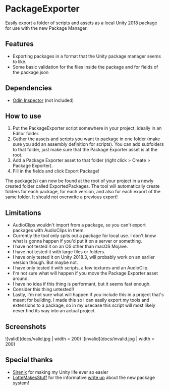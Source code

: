 # PackageExporter
Easily export a folder of scripts and assets as a local Unity 2018 package for use with the new Package Manager.

## Features
* Exporting packages in a format that the Unity package manager seems to like.
* Some basic validation for the files inside the package and for fields of the package.json

## Dependencies
* [Odin Inspector](https://assetstore.unity.com/packages/tools/utilities/odin-inspector-and-serializer-89041) (not included)

## How to use
1. Put the PackageExporter script somewhere in your project, ideally in an Editor folder.
2. Gather the assets and scripts you want to package in one folder (make sure you add an assembly definition for scripts). You can add subfolders to that folder, just make sure that the Package Exporter asset is at the root.
3. Add a Package Exporter asset to that folder (right click > Create > Package Exporter).
4. Fill in the fields and click Export Package!

The package(s) can now be found at the root of your project in a newly created folder called ExportedPackages. The tool will automatically create folders for each package, for each version, and also for each export of the same folder. It should not overwrite a previous export!

## Limitations
* AudioClips wouldn't import from a package, so you can't export packages with AudioClips in them.
* Currently the tool only spits out a package for local use. I don't know what is gonna happen if you'd put it on a server or something.
* I have not tested it on an OS other than macOS Mojave.
* I have not tested it with large files or folders.
* I have only tested it on Unity 2018.3, will probably work on an earlier version though. But maybe not.
* I have only tested it with scripts, a few textures and an AudioClip.
* I'm not sure what will happen if you move the Package Exporter asset around.
* I have no idea if this thing is performant, but it seems fast enough.
* Consider this thing untested!!
* Lastly, I'm not sure what will happen if you include this in a project that's meant for building. I made this so I can easily export my tools and extensions to a package, so in my usecase this script will most likely never find its way into an actual project.

## Screenshots
![valid](docs/valid.jpg | width = 200)
![invalid](docs/invalid.jpg | width = 200)

## Special thanks
* [Sirenix](https://sirenix.net/) for making my Unity life ever so easier
* [LotteMakesStuff](https://gist.github.com/LotteMakesStuff) for the informative [write up](https://gist.github.com/LotteMakesStuff/6e02e0ea303030517a071a1c81eb016e) about the new package system!
